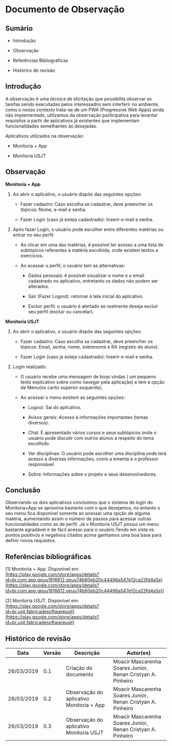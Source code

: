 # Documento de Observação

## Sumário

-   Introdução
    
-   Observação
    
-   Referências Bibliográficas
    
-   Histórico de revisão
    

  

## Introdução

  
 A observação é uma técnica de elicitação que possibilita observar as tarefas sendo executadas pelos interessados sem interferir no ambiente, como o nosso contexto trata-se de um PWA (Progressive Web Apps) ainda não implementado, utilizamos da observação participativa para levantar requisitos a partir de aplicativos já existentes que implementam funcionalidades semelhantes às desejadas.

Aplicativos utilizados na observação:

-   Monitoria + App
    
-   Monitoria USJT
    

## Observação

**Monitoria + App**
    
 

1. Ao abrir o aplicativo, o usuário dispõe das seguintes opções:
    

	- Fazer cadastro: Caso escolha se cadastrar, deve preencher os tópicos: Nome, e-mail e senha.
    
	- Fazer Login (caso já esteja cadastrado): Inserir e-mail e senha.
    

2.  Após fazer Login, o usuário pode escolher entre diferentes matérias ou entrar no seu perfil. 

	- Ao clicar em uma das matérias, é possível ter acesso a uma lista de subtópicos referentes a matéria escolhida, onde existem textos e exercícios.
    

	- Ao acessar o perfil, o usuário tem as alternativas:
    
		- Dados pessoais: é possível visualizar o nome e o email cadastrado no aplicativo, entretanto os dados não podem ser alterados.
    
		- Sair (Fazer Logout): retornar à tela inicial do aplicativo.
    
		- Excluir perfil: o usuário é alertado se realmente deseja excluir seu perfil (excluir ou cancelar).
    

**Monitoria USJT**
    

1.  Ao abrir o aplicativo, o usuário dispõe das seguintes opções:
    

	- Fazer cadastro: Caso escolha se cadastrar, deve preencher os tópicos: Email, senha, nome, sobrenome e RA (registro do aluno).
    
	- Fazer Login (caso já esteja cadastrado): Inserir e-mail e senha.
    

2.  Login realizado:
    

	-  O usuário recebe uma mensagem de boas vindas ( um pequeno texto explicativo sobre como navegar pela aplicação) e tem a opção de Menu(no canto superior esquerdo);
    
	- Ao acessar o menu existem as seguintes opções:
    

		- Logout: Sai do aplicativo.
    
		- Avisos gerais: Acesso à informações importantes (temas diversos).
    
		-  Chat: É apresentado vários cursos e seus subtópicos onde o usuário pode discutir com outros alunos a respeito do tema escolhido.
    

		-	Ver disciplinas: O usuário pode escolher uma disciplina onde terá acesso a diversas informações, como a ementa e o professor responsável
    
		- Sobre: Informações sobre o projeto e seus desenvolvedores.
    
## Conclusão
Observando os dois aplicativos concluímos que o sistema de login do Monitoria+App se aproxima bastante com o  que desejamos, no entanto o seu menu fica disponível somente ao acessar uma opção de  alguma matéria, aumentando assim o número de passos para acessar outras funcionalidades como as de perfil .Já o Monitoria USJT possui um menu bastante agradável e de fácil acesso para o usuário.Tendo em vista os pontos positivos e negativos citados acima ganhamos uma boa base para definir novos requisitos.



## Referências bibliográficas

[1] Monitoria + App. Disponível em: [https://play.google.com/store/apps/details?id=br.com.app.gpuu1916612.gpuu74b60eb20c44496a547e12ca23fd4a5e](https://play.google.com/store/apps/details?id=br.com.app.gpuu1916612.gpuu74b60eb20c44496a547e12ca23fd4a5e)]

[2] Monitoria USJT. Disponível em: [https://play.google.com/store/apps/details?id=br.usjt.fabricadesoftwareusjt](https://play.google.com/store/apps/details?id=br.usjt.fabricadesoftwareusjt)

## Histórico de revisão
|Data						|Versão	|Descrição		  	     |Autor(es)    |
|------------------|-----------------|---------------------------------|--------------------|  
| 26/03/2019| 0.1| Criação do documento| Moacir Mascarenha Soares Junior, Renan Cristyan A. Pinheiro	|
|26/03/2019|0.2| Observação do aplicativo Monitoria + App| Moacir Mascarenha Soares Junior, Renan Cristyan A. Pinheiro|
|26/03/2019|0.3|Observação do aplicativo Monitoria USJT|Moacir Mascarenha Soares Junior, Renan Cristyan A. Pinheiro|
